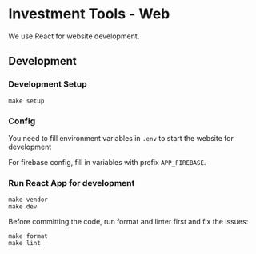 # Investment Tools - Web

We use React for website development.

## Development

### Development Setup

```
make setup
```

### Config

You need to fill environment variables in `.env` to start the website for development

For firebase config, fill in variables with prefix `APP_FIREBASE`.

### Run React App for development

```
make vendor
make dev
```

Before committing the code, run format and linter first and fix the issues:

```
make format
make lint
```
